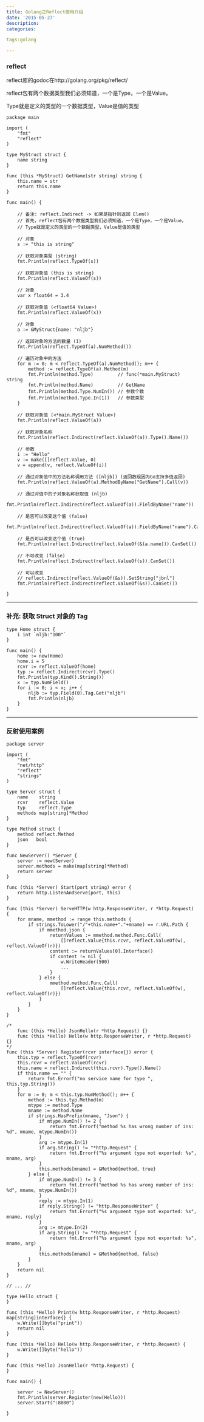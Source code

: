 ```yaml
---
title: Golang之Reflect使用介绍
date: '2015-05-27'
description:
categories:

tags:golang

---
```


>

### reflect

>

reflect库的godoc在http://golang.org/pkg/reflect/

>

reflect包有两个数据类型我们必须知道，一个是Type，一个是Value。

>

Type就是定义的类型的一个数据类型，Value是值的类型

>

	package main

	import (
		"fmt"
		"reflect"
	)

	type MyStruct struct {
		name string
	}

	func (this *MyStruct) GetName(str string) string {
		this.name = str
		return this.name
	}

	func main() {

		// 备注: reflect.Indirect -> 如果是指针则返回 Elem()
		// 首先，reflect包有两个数据类型我们必须知道，一个是Type，一个是Value。
		// Type就是定义的类型的一个数据类型，Value是值的类型

		// 对象
		s := "this is string"

		// 获取对象类型 (string)
		fmt.Println(reflect.TypeOf(s))

		// 获取对象值 (this is string)
		fmt.Println(reflect.ValueOf(s))

		// 对象
		var x float64 = 3.4

		// 获取对象值 (<float64 Value>)
		fmt.Println(reflect.ValueOf(x))

		// 对象
		a := &MyStruct{name: "nljb"}

		// 返回对象的方法的数量 (1)
		fmt.Println(reflect.TypeOf(a).NumMethod())

		// 遍历对象中的方法
		for m := 0; m < reflect.TypeOf(a).NumMethod(); m++ {
			method := reflect.TypeOf(a).Method(m)
			fmt.Println(method.Type)         // func(*main.MyStruct) string
			fmt.Println(method.Name)         // GetName
			fmt.Println(method.Type.NumIn()) // 参数个数
			fmt.Println(method.Type.In(1))   // 参数类型
		}

		// 获取对象值 (<*main.MyStruct Value>)
		fmt.Println(reflect.ValueOf(a))

		// 获取对象名称
		fmt.Println(reflect.Indirect(reflect.ValueOf(a)).Type().Name())

		// 参数
		i := "Hello"
		v := make([]reflect.Value, 0)
		v = append(v, reflect.ValueOf(i))

		// 通过对象值中的方法名称调用方法 ([nljb]) (返回数组因为Go支持多值返回)
		fmt.Println(reflect.ValueOf(a).MethodByName("GetName").Call(v))

		// 通过对值中的子对象名称获取值 (nljb)
		fmt.Println(reflect.Indirect(reflect.ValueOf(a)).FieldByName("name"))

		// 是否可以改变这个值 (false)
		fmt.Println(reflect.Indirect(reflect.ValueOf(a)).FieldByName("name").CanSet())

		// 是否可以改变这个值 (true)
		fmt.Println(reflect.Indirect(reflect.ValueOf(&(a.name))).CanSet())

		// 不可改变 (false)
		fmt.Println(reflect.Indirect(reflect.ValueOf(s)).CanSet())

		// 可以改变
		// reflect.Indirect(reflect.ValueOf(&s)).SetString("jbnl")
		fmt.Println(reflect.Indirect(reflect.ValueOf(&s)).CanSet())

	}

>

---

>

### 补充: 获取 Struct 对象的 Tag

>

	type Home struct {
		i int `nljb:"100"`
	}

	func main() {
		home := new(Home)
		home.i = 5
		rcvr := reflect.ValueOf(home)
		typ := reflect.Indirect(rcvr).Type()
		fmt.Println(typ.Kind().String())
		x := typ.NumField()
		for i := 0; i < x; i++ {
			nljb := typ.Field(0).Tag.Get("nljb")
			fmt.Println(nljb)
		}
	}

>

---

>

### 反射使用案例

>

	package server

	import (
		"fmt"
		"net/http"
		"reflect"
		"strings"
	)

	type Server struct {
		name    string
		rcvr    reflect.Value
		typ     reflect.Type
		methods map[string]*Method
	}

	type Method struct {
		method reflect.Method
		json   bool
	}

	func NewServer() *Server {
		server := new(Server)
		server.methods = make(map[string]*Method)
		return server
	}

	func (this *Server) Start(port string) error {
		return http.ListenAndServe(port, this)
	}

	func (this *Server) ServeHTTP(w http.ResponseWriter, r *http.Request) {
		for mname, mmethod := range this.methods {
			if strings.ToLower("/"+this.name+"."+mname) == r.URL.Path {
				if mmethod.json {
					returnValues := mmethod.method.Func.Call(
						[]reflect.Value{this.rcvr, reflect.ValueOf(w), reflect.ValueOf(r)})
					content := returnValues[0].Interface()
					if content != nil {
						w.WriteHeader(500)
						...
					}
				} else {
					mmethod.method.Func.Call(
						[]reflect.Value{this.rcvr, reflect.ValueOf(w), reflect.ValueOf(r)})
				}
			}
		}
	}

	/*
		func (this *Hello) JsonHello(r *http.Request) {}
		func (this *Hello) Hello(w http.ResponseWriter, r *http.Request) {}
	*/
	func (this *Server) Register(rcvr interface{}) error {
		this.typ = reflect.TypeOf(rcvr)
		this.rcvr = reflect.ValueOf(rcvr)
		this.name = reflect.Indirect(this.rcvr).Type().Name()
		if this.name == "" {
			return fmt.Errorf("no service name for type ", this.typ.String())
		}
		for m := 0; m < this.typ.NumMethod(); m++ {
			method := this.typ.Method(m)
			mtype := method.Type
			mname := method.Name
			if strings.HasPrefix(mname, "Json") {
				if mtype.NumIn() != 2 {
					return fmt.Errorf("method %s has wrong number of ins: %d", mname, mtype.NumIn())
				}
				arg := mtype.In(1)
				if arg.String() != "*http.Request" {
					return fmt.Errorf("%s argument type not exported: %s", mname, arg)
				}
				this.methods[mname] = &Method{method, true}
			} else {
				if mtype.NumIn() != 3 {
					return fmt.Errorf("method %s has wrong number of ins: %d", mname, mtype.NumIn())
				}
				reply := mtype.In(1)
				if reply.String() != "http.ResponseWriter" {
					return fmt.Errorf("%s argument type not exported: %s", mname, reply)
				}
				arg := mtype.In(2)
				if arg.String() != "*http.Request" {
					return fmt.Errorf("%s argument type not exported: %s", mname, arg)
				}
				this.methods[mname] = &Method{method, false}
			}
		}
		return nil
	}

	// ... //

	type Hello struct {
	}

	func (this *Hello) Print(w http.ResponseWriter, r *http.Request) map[string]interface{} {
		w.Write([]byte("print"))
		return nil
	}

	func (this *Hello) Hello(w http.ResponseWriter, r *http.Request) {
		w.Write([]byte("hello"))
	}

	func (this *Hello) JsonHello(r *http.Request) {
	}

	func main() {

		server := NewServer()
		fmt.Println(server.Register(new(Hello)))
		server.Start(":8080")

	}


